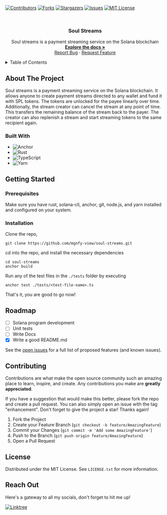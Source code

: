 <!-- PROJECT SHIELDS -->

[![Contributors][contributors-shield]][contributors-url]
[![Forks][forks-shield]][forks-url]
[![Stargazers][stars-shield]][stars-url]
[![Issues][issues-shield]][issues-url]
[![MIT License][license-shield]][license-url]

<!-- PROJECT LOGO -->
<br />
<div align="center">
  <!-- <a href="https://github.com/mgnfy-view/soul-streams">
    <img src="assets/icon.svg" alt="Logo" width="80" height="80">
  </a> -->

  <h3 align="center">Soul Streams</h3>

  <p align="center">
    Soul streams is a payment streaming service on the Solana blockchain
    <br />
    <a href="https://github.com/mgnfy-view/soul-streams/tree/main/docs"><strong>Explore the docs »</strong></a>
    <br />
    <a href="https://github.com/mgnfy-view/soul-streams/issues/new?labels=bug&template=bug-report---.md">Report Bug</a>
    ·
    <a href="https://github.com/mgnfy-view/soul-streams/issues/new?labels=enhancement&template=feature-request---.md">Request Feature</a>
  </p>
</div>

<!-- TABLE OF CONTENTS -->
<details>
  <summary>Table of Contents</summary>
  <ol>
    <li>
      <a href="#about-the-project">About The Project</a>
      <ul>
        <li><a href="#built-with">Built With</a></li>
      </ul>
    </li>
    <li>
      <a href="#getting-started">Getting Started</a>
      <ul>
        <li><a href="#prerequisites">Prerequisites</a></li>
        <li><a href="#installation">Installation</a></li>
      </ul>
    </li>
    <li><a href="#roadmap">Roadmap</a></li>
    <li><a href="#contributing">Contributing</a></li>
    <li><a href="#license">License</a></li>
    <li><a href="#contact">Contact</a></li>
  </ol>
</details>

<!-- ABOUT THE PROJECT -->

## About The Project

Soul streams is a payment streaming service on the Solana blockchain. It allows anyone to create payment streams directed to any wallet and fund it with SPL tokens. The tokens are unlocked for the payee linearly over time. Additionally, the stream creator can cancel the stream at any point of time. This transfers the remaining balance of the stream back to the payer. The creator can also replenish a stream and start streaming tokens to the same recipient again.

### Built With

-   ![Anchor](https://img.shields.io/badge/-ANCHOR-%23007ACC.svg?style=for-the-badge)
-   ![Rust](https://img.shields.io/badge/rust-%23000000.svg?style=for-the-badge&logo=rust&logoColor=white)
-   ![TypeScript](https://img.shields.io/badge/typescript-%23007ACC.svg?style=for-the-badge&logo=typescript&logoColor=white)
-   ![Yarn](https://img.shields.io/badge/yarn-%232C8EBB.svg?style=for-the-badge&logo=yarn&logoColor=white)

<!-- GETTING STARTED -->

## Getting Started

### Prerequisites

Make sure you have rust, solana-cli, anchor, git, node.js, and yarn installed and configured on your system.

### Installation

Clone the repo,

```shell
git clone https://github.com/mgnfy-view/soul-streams.git
```

cd into the repo, and install the necessary dependencies

```shell
cd soul-streams
anchor build
```

Run any of the test files in the `./tests` folder by executing

```shell
anchor test ./tests/<test-file-name>.ts
```

That's it, you are good to go now!

<!-- ROADMAP -->

## Roadmap

-   [ ] Solana program development
-   [ ] Unit tests
-   [ ] Write Docs
-   [x] Write a good README.md

See the [open issues](https://github.com/mgnfy-view/soul-streams/issues) for a full list of proposed features (and known issues).

<!-- CONTRIBUTING -->

## Contributing

Contributions are what make the open source community such an amazing place to learn, inspire, and create. Any contributions you make are **greatly appreciated**.

If you have a suggestion that would make this better, please fork the repo and create a pull request. You can also simply open an issue with the tag "enhancement".
Don't forget to give the project a star! Thanks again!

1. Fork the Project
2. Create your Feature Branch (`git checkout -b feature/AmazingFeature`)
3. Commit your Changes (`git commit -m 'Add some AmazingFeature'`)
4. Push to the Branch (`git push origin feature/AmazingFeature`)
5. Open a Pull Request

<!-- LICENSE -->

## License

Distributed under the MIT License. See `LICENSE.txt` for more information.

<!-- CONTACT -->

## Reach Out

Here's a gateway to all my socials, don't forget to hit me up!

[![Linktree](https://img.shields.io/badge/linktree-1de9b6?style=for-the-badge&logo=linktree&logoColor=white)][linktree-url]

<!-- MARKDOWN LINKS & IMAGES -->
<!-- https://www.markdownguide.org/basic-syntax/#reference-style-links -->

[contributors-shield]: https://img.shields.io/github/contributors/mgnfy-view/soul-streams.svg?style=for-the-badge
[contributors-url]: https://github.com/mgnfy-view/soul-streams/graphs/contributors
[forks-shield]: https://img.shields.io/github/forks/mgnfy-view/soul-streams.svg?style=for-the-badge
[forks-url]: https://github.com/mgnfy-view/soul-streams/network/members
[stars-shield]: https://img.shields.io/github/stars/mgnfy-view/soul-streams.svg?style=for-the-badge
[stars-url]: https://github.com/mgnfy-view/soul-streams/stargazers
[issues-shield]: https://img.shields.io/github/issues/mgnfy-view/soul-streams.svg?style=for-the-badge
[issues-url]: https://github.com/mgnfy-view/soul-streams/issues
[license-shield]: https://img.shields.io/github/license/mgnfy-view/soul-streams.svg?style=for-the-badge
[license-url]: https://github.com/mgnfy-view/soul-streams/blob/master/LICENSE.txt
[linktree-url]: https://linktr.ee/mgnfy.view
